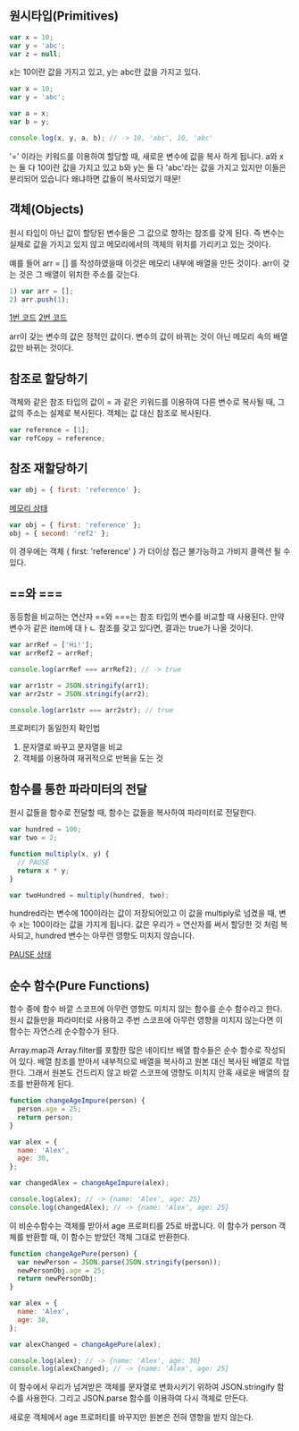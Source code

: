 ## 원시타입(Primitives)

```jsx
var x = 10;
var y = 'abc';
var z = null;
```

[](https://user-images.githubusercontent.com/59503369/122058080-39e01d00-ce26-11eb-8446-b11593c8322b.png)

x는 10이란 값을 가지고 있고, y는 abc란 값을 가지고 있다.

```jsx
var x = 10;
var y = 'abc';

var a = x;
var b = y;

console.log(x, y, a, b); // -> 10, 'abc', 10, 'abc'
```

'=' 이라는 키워드를 이용하여 할당할 때, 새로운 변수에 값을 복사 하게 됩니다. a와 x는 둘 다 10이란 값을 가지고 있고 b와 y는 둘 다 'abc'라는 값을 가지고 있지만 이들은 분리되어 있습니다 왜냐하면 값들이 복사되었기 때문!

[](https://user-images.githubusercontent.com/59503369/122058124-45334880-ce26-11eb-8145-b224c92ddda6.PNG)

## 객체(Objects)

원시 타입이 아닌 값이 할당된 변수들은 그 값으로 향하는 참조를 갖게 된다. 즉 변수는 실제로 값을 가지고 있지 않고 메모리에서의 객체의 위치를 가리키고 있는 것이다.

예를 들어 arr = [] 를 작성하였을때 이것은 메모리 내부에 배열을 만든 것이다. arr이 갖는 것은 그 배열이 위치한 주소를 갖는다.

```jsx
1) var arr = [];
2) arr.push(1);
```

[1번 코드](https://user-images.githubusercontent.com/59503369/122058192-567c5500-ce26-11eb-8af7-3c861fb5d4a5.PNG)
[2번 코드](https://user-images.githubusercontent.com/59503369/122058247-62681700-ce26-11eb-9cc8-84d2da101b3a.PNG)

arr이 갖는 변수의 값은 정적인 값이다. 변수의 값이 바뀌는 것이 아닌 메모리 속의 배열 값만 바뀌는 것이다.

## 참조로 할당하기

객체와 같은 참조 타입의 값이 = 과 같은 키워드를 이용하여 다른 변수로 복사될 때, 그 값의 주소는 실제로 복사된다. 객체는 값 대신 참조로 복사된다.

```jsx
var reference = [1];
var refCopy = reference;
```

[](https://user-images.githubusercontent.com/59503369/122058361-8297d600-ce26-11eb-853b-3a96c73054bb.PNG)

## 참조 재할당하기

```jsx
var obj = { first: 'reference' };
```

[메모리 상태](https://user-images.githubusercontent.com/59503369/122058443-95aaa600-ce26-11eb-8a4b-50b95d44c176.PNG)

```jsx
var obj = { first: 'reference' };
obj = { second: 'ref2' };
```

[](https://user-images.githubusercontent.com/59503369/122058487-9fcca480-ce26-11eb-9cb4-6bc77f1873d5.PNG)

이 경우에는 객체 { first: 'reference' } 가 더이상 접근 불가능하고 가비지 콜렉션 될 수 있다.

## ==와 ===

동등함을 비교하는 연산자 ==와 ===는 참조 타입의 변수를 비교할 때 사용된다. 만약 변수가 같은 item에 대ㅏㄴ 참조를 갖고 있다면, 결과는 true가 나올 것이다.

```jsx
var arrRef = ['Hi!'];
var arrRef2 = arrRef;

console.log(arrRef === arrRef2); // -> true

var arr1str = JSON.stringify(arr1);
var arr2str = JSON.stringify(arr2);

console.log(arr1str === arr2str); // true
```

프로퍼티가 동일한지 확인법

1. 문자열로 바꾸고 문자열을 비교
2. 객체를 이용하여 재귀적으로 반복을 도는 것

## 함수를 통한 파라미터의 전달

원시 값들을 함수로 전달할 때, 함수는 값들을 복사하여 파라미터로 전달한다.

```jsx
var hundred = 100;
var two = 2;

function multiply(x, y) {
  // PAUSE
  return x * y;
}

var twoHundred = multiply(hundred, two);
```

hundred라는 변수에 100이라는 값이 저장되어있고 이 값을 multiply로 넘겼을 때, 변수 x는 100이라는 값을 가지게 됩니다. 값은 우리가 = 연산자를 써서 할당한 것 처럼 복사되고, hundred 변수는 아무런 영향도 미치지 않습니다.

[PAUSE 상태](https://user-images.githubusercontent.com/59503369/122058525-aa873980-ce26-11eb-9c5f-ddf908742dfe.PNG)

## 순수 함수(Pure Functions)

함수 중에 함수 바깥 스코프에 아무런 영향도 미치지 않는 함수를 순수 함수라고 한다. 원시 값들만을 파라미터로 사용하고 주번 스코프에 아무런 영향을 미치지 않는다면 이 함수는 자연스레 순수함수가 된다.

Array.map과 Array.filter를 포함한 많은 네이티브 배열 함수들은 순수 함수로 작성되어 있다. 배열 참조를 받아서 내부적으로 배열을 복사하고 원본 대신 복사된 배열로 작업한다. 그래서 원본도 건드리지 않고 바깥 스코프에 영향도 미치지 안혹 새로운 배열의 참조를 반환하게 된다.

```jsx
function changeAgeImpure(person) {
  person.age = 25;
  return person;
}

var alex = {
  name: 'Alex',
  age: 30,
};

var changedAlex = changeAgeImpure(alex);

console.log(alex); // -> {name: 'Alex', age: 25}
console.log(changedAlex); // -> {name: 'Alex', age: 25}
```

이 비순수함수는 객체를 받아서 age 프로퍼티를 25로 바꿉니다. 이 함수가 person 객체를 반환할 때, 이 함수는 받았던 객체 그대로 반환한다.

```jsx
function changeAgePure(person) {
  var newPerson = JSON.parse(JSON.stringify(person));
  newPersonObj.age = 25;
  return newPersonObj;
}

var alex = {
  name: 'Alex',
  age: 30,
};

var alexChanged = changeAgePure(alex);

console.log(alex); // -> {name: 'Alex', age: 30}
console.log(alexChanged); // -> {name: 'Alex', age: 25}
```

이 함수에서 우리가 넘겨받은 객체를 문자열로 변화시키기 위하여 JSON.stringify 함수를 사용한다. 그리고 JSON.parse 함수를 이용하여 다시 객체로 만든다.

새로운 객체에서 age 프로퍼티를 바꾸지만 원본은 전혀 영향을 받지 않는다.
